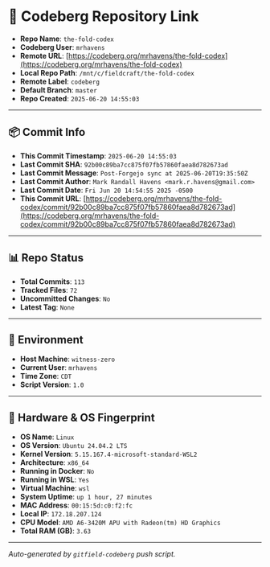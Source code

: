 # 🔗 Codeberg Repository Link

- **Repo Name**: `the-fold-codex`
- **Codeberg User**: `mrhavens`
- **Remote URL**: [https://codeberg.org/mrhavens/the-fold-codex](https://codeberg.org/mrhavens/the-fold-codex)
- **Local Repo Path**: `/mnt/c/fieldcraft/the-fold-codex`
- **Remote Label**: `codeberg`
- **Default Branch**: `master`
- **Repo Created**: `2025-06-20 14:55:03`

---

## 📦 Commit Info

- **This Commit Timestamp**: `2025-06-20 14:55:03`
- **Last Commit SHA**: `92b00c89ba7cc875f07fb57860faea8d782673ad`
- **Last Commit Message**: `Post-Forgejo sync at 2025-06-20T19:35:50Z`
- **Last Commit Author**: `Mark Randall Havens <mark.r.havens@gmail.com>`
- **Last Commit Date**: `Fri Jun 20 14:54:55 2025 -0500`
- **This Commit URL**: [https://codeberg.org/mrhavens/the-fold-codex/commit/92b00c89ba7cc875f07fb57860faea8d782673ad](https://codeberg.org/mrhavens/the-fold-codex/commit/92b00c89ba7cc875f07fb57860faea8d782673ad)

---

## 📊 Repo Status

- **Total Commits**: `113`
- **Tracked Files**: `72`
- **Uncommitted Changes**: `No`
- **Latest Tag**: `None`

---

## 🧭 Environment

- **Host Machine**: `witness-zero`
- **Current User**: `mrhavens`
- **Time Zone**: `CDT`
- **Script Version**: `1.0`

---

## 🧬 Hardware & OS Fingerprint

- **OS Name**: `Linux`
- **OS Version**: `Ubuntu 24.04.2 LTS`
- **Kernel Version**: `5.15.167.4-microsoft-standard-WSL2`
- **Architecture**: `x86_64`
- **Running in Docker**: `No`
- **Running in WSL**: `Yes`
- **Virtual Machine**: `wsl`
- **System Uptime**: `up 1 hour, 27 minutes`
- **MAC Address**: `00:15:5d:c0:f2:fc`
- **Local IP**: `172.18.207.124`
- **CPU Model**: `AMD A6-3420M APU with Radeon(tm) HD Graphics`
- **Total RAM (GB)**: `3.63`

---

_Auto-generated by `gitfield-codeberg` push script._
